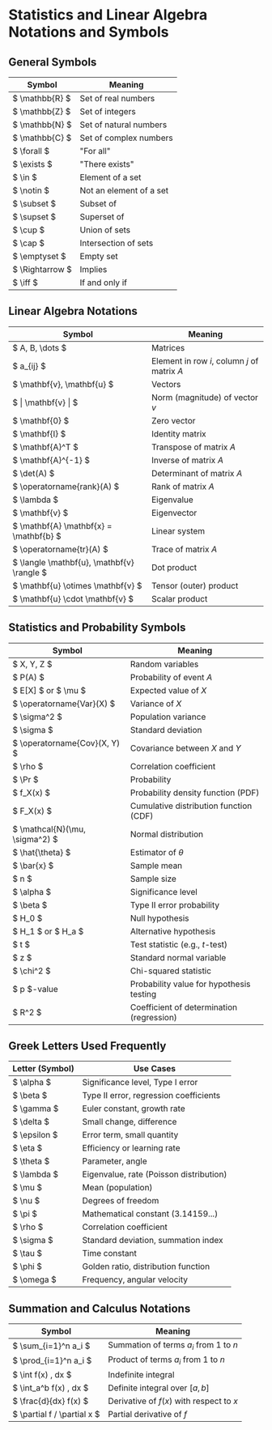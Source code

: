 # Statistics and Linear Algebra Notations and Symbols

## General Symbols
| Symbol         | Meaning                        |
|----------------|--------------------------------|
| $ \mathbb{R} $ | Set of real numbers             |
| $ \mathbb{Z} $ | Set of integers                 |
| $ \mathbb{N} $ | Set of natural numbers          |
| $ \mathbb{C} $ | Set of complex numbers          |
| $ \forall $   | "For all"                       |
| $ \exists $   | "There exists"                  |
| $ \in $       | Element of a set                |
| $ \notin $    | Not an element of a set         |
| $ \subset $   | Subset of                       |
| $ \supset $   | Superset of                     |
| $ \cup $      | Union of sets                   |
| $ \cap $      | Intersection of sets            |
| $ \emptyset $ | Empty set                       |
| $ \Rightarrow $ | Implies                       |
| $ \iff $      | If and only if                  |

## Linear Algebra Notations
| Symbol                 | Meaning                               |
|------------------------|---------------------------------------|
| $ A, B, \dots $      | Matrices                              |
| $ a_{ij} $           | Element in row $i$, column $j$ of matrix $A$ |
| $ \mathbf{v}, \mathbf{u} $ | Vectors                     |
| $ \| \mathbf{v} \| $ | Norm (magnitude) of vector $v$    |
| $ \mathbf{0} $       | Zero vector                          |
| $ \mathbf{I} $       | Identity matrix                      |
| $ \mathbf{A}^T $     | Transpose of matrix $A$            |
| $ \mathbf{A}^{-1} $  | Inverse of matrix $A$              |
| $ \det(A) $          | Determinant of matrix $A$          |
| $ \operatorname{rank}(A) $ | Rank of matrix $A$          |
| $ \lambda $          | Eigenvalue                           |
| $ \mathbf{v} $       | Eigenvector                          |
| $ \mathbf{A} \mathbf{x} = \mathbf{b} $ | Linear system      |
| $ \operatorname{tr}(A) $ | Trace of matrix $A$           |
| $ \langle \mathbf{u}, \mathbf{v} \rangle $ | Dot product   |
| $ \mathbf{u} \otimes \mathbf{v} $ | Tensor (outer) product |
| $ \mathbf{u} \cdot \mathbf{v} $ | Scalar product           |

## Statistics and Probability Symbols
| Symbol                 | Meaning                               |
|-------------------------|---------------------------------------|
| $ X, Y, Z $          | Random variables                      |
| $ P(A) $             | Probability of event $A$            |
| $ E[X] $ or $ \mu $ | Expected value of $X$              |
| $ \operatorname{Var}(X) $ | Variance of $X$              |
| $ \sigma^2 $         | Population variance                   |
| $ \sigma $           | Standard deviation                    |
| $ \operatorname{Cov}(X, Y) $ | Covariance between $X$ and $Y$ |
| $ \rho $             | Correlation coefficient               |
| $ \Pr $              | Probability                           |
| $ f_X(x) $           | Probability density function (PDF)    |
| $ F_X(x) $           | Cumulative distribution function (CDF)|
| $ \mathcal{N}(\mu, \sigma^2) $ | Normal distribution         |
| $ \hat{\theta} $     | Estimator of $\theta$               |
| $ \bar{x} $          | Sample mean                           |
| $ n $                | Sample size                           |
| $ \alpha $           | Significance level                    |
| $ \beta $            | Type II error probability             |
| $ H_0 $              | Null hypothesis                       |
| $ H_1 $ or $ H_a $ | Alternative hypothesis                |
| $ t $                | Test statistic (e.g., $t$-test)     |
| $ z $                | Standard normal variable              |
| $ \chi^2 $           | Chi-squared statistic                 |
| $ p $-value          | Probability value for hypothesis testing |
| $ R^2 $              | Coefficient of determination (regression) |

## Greek Letters Used Frequently
| Letter (Symbol) | Use Cases                          |
|-----------------|------------------------------------|
| $ \alpha $    | Significance level, Type I error   |
| $ \beta $     | Type II error, regression coefficients |
| $ \gamma $    | Euler constant, growth rate        |
| $ \delta $    | Small change, difference           |
| $ \epsilon $  | Error term, small quantity         |
| $ \eta $      | Efficiency or learning rate        |
| $ \theta $    | Parameter, angle                   |
| $ \lambda $   | Eigenvalue, rate (Poisson distribution) |
| $ \mu $       | Mean (population)                  |
| $ \nu $       | Degrees of freedom                 |
| $ \pi $       | Mathematical constant (3.14159...) |
| $ \rho $      | Correlation coefficient            |
| $ \sigma $    | Standard deviation, summation index |
| $ \tau $      | Time constant                      |
| $ \phi $      | Golden ratio, distribution function |
| $ \omega $    | Frequency, angular velocity        |

## Summation and Calculus Notations
| Symbol                    | Meaning                                 |
|---------------------------|-----------------------------------------|
| $ \sum_{i=1}^n a_i $    | Summation of terms $a_i$ from 1 to $n$ |
| $ \prod_{i=1}^n a_i $   | Product of terms $a_i$ from 1 to $n$  |
| $ \int f(x) \, dx $     | Indefinite integral                     |
| $ \int_a^b f(x) \, dx $ | Definite integral over $[a, b]$      |
| $ \frac{d}{dx} f(x) $   | Derivative of $f(x)$ with respect to $x$ |
| $ \partial f / \partial x $ | Partial derivative of $f$        |